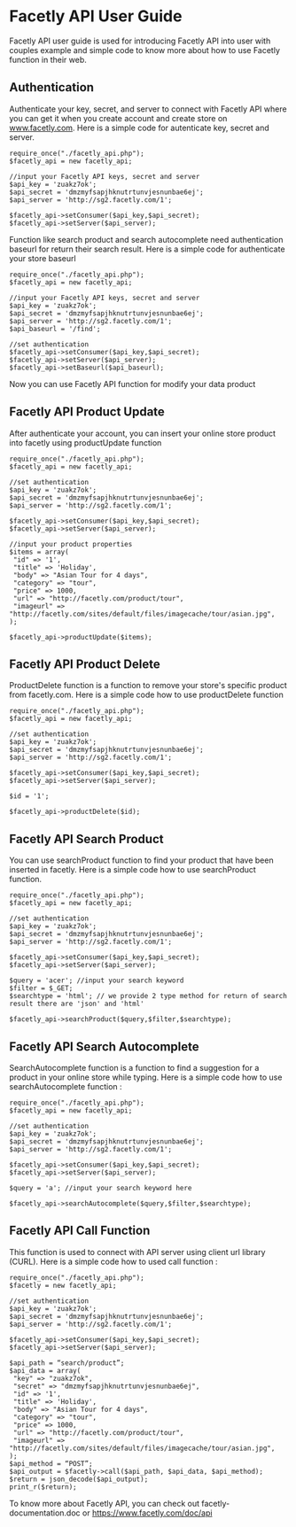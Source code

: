 Facetly API User Guide
=================

Facetly API user guide is used for introducing Facetly API into user with couples example and simple code to know more about how to use Facetly function in their web.

Authentication
-------------
Authenticate your key, secret, and server to connect with Facetly API where you can get it when you create account and create store on www.facetly.com. Here is a simple code for autenticate key, secret and server.
~~~
require_once("./facetly_api.php");
$facetly_api = new facetly_api;

//input your Facetly API keys, secret and server 
$api_key = 'zuakz7ok';
$api_secret = 'dmzmyfsapjhknutrtunvjesnunbae6ej';
$api_server = 'http://sg2.facetly.com/1';

$facetly_api->setConsumer($api_key,$api_secret); 
$facetly_api->setServer($api_server);
~~~

Function like search product and search autocomplete need authentication baseurl for return their search result. Here is a simple code for authenticate your store baseurl
~~~
require_once("./facetly_api.php");
$facetly_api = new facetly_api;

//input your Facetly API keys, secret and server 
$api_key = 'zuakz7ok';
$api_secret = 'dmzmyfsapjhknutrtunvjesnunbae6ej';
$api_server = 'http://sg2.facetly.com/1';
$api_baseurl = '/find';

//set authentication
$facetly_api->setConsumer($api_key,$api_secret); 
$facetly_api->setServer($api_server);
$facetly_api->setBaseurl($api_baseurl);
~~~

Now you can use Facetly API function for modify your data product

Facetly API Product Update
-------------

After authenticate your account, you can insert your online store product into facetly using productUpdate function
~~~
require_once("./facetly_api.php");
$facetly_api = new facetly_api;

//set authentication
$api_key = 'zuakz7ok';
$api_secret = 'dmzmyfsapjhknutrtunvjesnunbae6ej';
$api_server = 'http://sg2.facetly.com/1';

$facetly_api->setConsumer($api_key,$api_secret); 
$facetly_api->setServer($api_server);

//input your product properties
$items = array(
 "id" => '1',
 "title" => 'Holiday',
 "body" => "Asian Tour for 4 days",
 "category" => "tour",
 "price" => 1000,
 "url" => "http://facetly.com/product/tour",
 "imageurl" => "http://facetly.com/sites/default/files/imagecache/tour/asian.jpg", 
);

$facetly_api->productUpdate($items);
~~~


Facetly API Product Delete
-------------

ProductDelete function is a function to remove your store's specific product from facetly.com. Here is a simple code how to use productDelete function
~~~
require_once("./facetly_api.php");
$facetly_api = new facetly_api;

//set authentication
$api_key = 'zuakz7ok';
$api_secret = 'dmzmyfsapjhknutrtunvjesnunbae6ej';
$api_server = 'http://sg2.facetly.com/1';

$facetly_api->setConsumer($api_key,$api_secret); 
$facetly_api->setServer($api_server);

$id = '1';

$facetly_api->productDelete($id);
~~~

Facetly API Search Product
-------------

You can use searchProduct function to find your product that have been inserted in facetly. Here is a simple code how to use searchProduct function.
~~~
require_once("./facetly_api.php");
$facetly_api = new facetly_api;

//set authentication
$api_key = 'zuakz7ok';
$api_secret = 'dmzmyfsapjhknutrtunvjesnunbae6ej';
$api_server = 'http://sg2.facetly.com/1';

$facetly_api->setConsumer($api_key,$api_secret); 
$facetly_api->setServer($api_server);

$query = 'acer'; //input your search keyword
$filter = $_GET;
$searchtype = 'html'; // we provide 2 type method for return of search result there are 'json' and 'html'

$facetly_api->searchProduct($query,$filter,$searchtype);
~~~


Facetly API Search Autocomplete
-------------

SearchAutocomplete function is a function to find a suggestion for a product in your online store while typing. Here is a simple code how to use searchAutocomplete function :
~~~
require_once("./facetly_api.php");
$facetly_api = new facetly_api;

//set authentication
$api_key = 'zuakz7ok';
$api_secret = 'dmzmyfsapjhknutrtunvjesnunbae6ej';
$api_server = 'http://sg2.facetly.com/1';

$facetly_api->setConsumer($api_key,$api_secret); 
$facetly_api->setServer($api_server);

$query = 'a'; //input your search keyword here

$facetly_api->searchAutocomplete($query,$filter,$searchtype);
~~~


Facetly API Call Function
-------------

This function is used to connect with API server using client url library (CURL). Here is a simple code how to used call function :
~~~
require_once("./facetly_api.php");
$facetly = new facetly_api;

//set authentication
$api_key = 'zuakz7ok';
$api_secret = 'dmzmyfsapjhknutrtunvjesnunbae6ej';
$api_server = 'http://sg2.facetly.com/1';

$facetly_api->setConsumer($api_key,$api_secret); 
$facetly_api->setServer($api_server);

$api_path = “search/product”;
$api_data = array(
 "key" => "zuakz7ok",
 "secret" => "dmzmyfsapjhknutrtunvjesnunbae6ej",
 "id" => '1',
 "title" => 'Holiday',
 "body" => "Asian Tour for 4 days",
 "category" => "tour",
 "price" => 1000,
 "url" => "http://facetly.com/product/tour",
 "imageurl" => "http://facetly.com/sites/default/files/imagecache/tour/asian.jpg",
);
$api_method = “POST”;
$api_output = $facetly->call($api_path, $api_data, $api_method);
$return = json_decode($api_output);
print_r($return);
~~~

To know more about Facetly API, you can check out facetly-documentation.doc or https://www.facetly.com/doc/api


